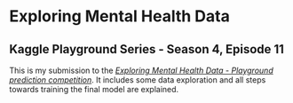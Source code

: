 # Exploring Mental Health Data
## Kaggle Playground Series - Season 4, Episode 11
This is my submission to the [*Exploring Mental Health Data - Playground prediction competition*](https://www.kaggle.com/competitions/playground-series-s4e11). 
It includes some data exploration and all steps towards training the final model are explained. 
